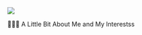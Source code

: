 <img src="https://capsule-render.vercel.app/api?type=wave&color=auto&height=120&section=header&text=Jackson%30Greig&fontSize=90" />


👨🏻‍💻  A Little Bit About Me and My Interestss
